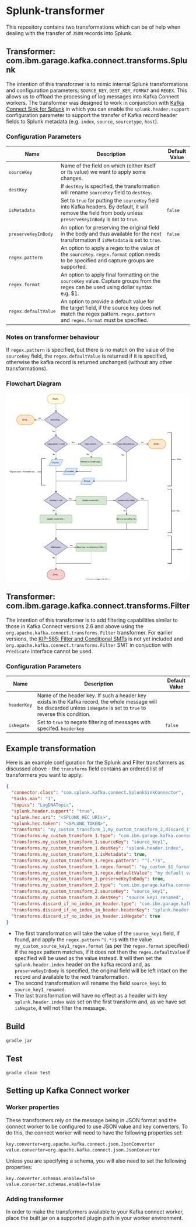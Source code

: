# Splunk-transformer

This repository contains two transformations which can be of help when dealing with the transfer of `JSON` records into Splunk.

## Transformer: com.ibm.garage.kafka.connect.transforms.Splunk

The intention of this transformer is to mimic internal Splunk transformations and configuration parameters; `SOURCE_KEY`, `DEST_KEY`, `FORMAT` and `REGEX`. This allows us to offload the processing of log messages into Kafka Connect workers. The transformer was designed to work in conjunction with [Kafka Connect Sink for Splunk](https://github.com/splunk/kafka-connect-splunk) in which you can enable the `splunk.header.support` configuration parameter to support the transfer of Kafka record header fields to Splunk metadata (e.g. `index`, `source`, `sourcetype`, `host`).

### Configuration Parameters

| Name                 | Description                                                                                                                                                          | Default Value |
| -------------------- | -------------------------------------------------------------------------------------------------------------------------------------------------------------------- | ------------- |
| `sourceKey`          | Name of the field on which (either itself or its value) we want to apply some changes.                                                                               |               |
| `destKey`            | If `destKey` is specified, the transformation will rename `sourceKey` field to `destKey`.                                                                            |               |
| `isMetadata`         | Set to `true` for putting the `sourceKey` field into Kafka headers. By default, it will remove the field from body unless `preserveKeyInBody` is set to `true`.      | `false`       |
| `preserveKeyInBody`  | An option for preserving the original field in the body and thus available for the next transformation if `isMetadata` is set to `true`.                             | `false`       |
| `regex.pattern`      | An option to apply a regex to the value of the `sourceKey`. `regex.format` option needs to be specified and capture groups are supported.                            |               |
| `regex.format`       | An option to apply final formatting on the `sourceKey` value. Capture groups from the regex can be used using dollar syntax e.g. $1.                                 |               |
| `regex.defaultValue` | An option to provide a default value for the target field, if the source key does not match the regex pattern. `regex.pattern` and `regex.format` must be specified. |               |

### Notes on transformer behaviour

If `regex.pattern` is specified, but there is no match on the value of the `sourceKey` field, the `regex.defaultValue` is returned if it is specified, otherwise the kafka record is returned unchanged (without any other transformations).

### Flowchart Diagram

![Flowchart Diagram](/doc/architecture-flowchart.svg)

## Transformer: com.ibm.garage.kafka.connect.transforms.Filter

The intention of this transformer is to add filtering capabilities similar to those in Kafka Connect versions 2.6 and above using the `org.apache.kafka.connect.transforms.Filter` transformer. For earlier versions, the [KIP-585: Filter and Conditional SMTs](https://cwiki.apache.org/confluence/display/KAFKA/KIP-585%3A+Filter+and+Conditional+SMTs) is not yet included and `org.apache.kafka.connect.transforms.Filter` SMT in conjuction with `Predicate` interface cannot be used.

### Configuration Parameters

| Name        | Description                                                                                                                                                                | Default Value |
| ----------- | -------------------------------------------------------------------------------------------------------------------------------------------------------------------------- | ------------- |
| `headerKey` | Name of the header key. If such a header key exists in the Kafka record, the whole message will be discarded unless `isNegate` is set to `true` to reverse this condition. |               |
| `isNegate`  | Set to `true` to negate filtering of messages with specifed. `headerkey`                                                                                                   | `false`       |

## Example transformation

Here is an example configuration for the Splunk and Filter transformers as discussed above - the `transforms` field contains an ordered list of transformers you want to apply.

```json
{
  "connector.class": "com.splunk.kafka.connect.SplunkSinkConnector",
  "tasks.max": "1",
  "topics": "LogDNATopic",
  "splunk.header.support": "true",
  "splunk.hec.uri": "<SPLUNK_HEC_URIs>",
  "splunk.hec.token": "<SPLUNK_TOKEN>",
  "transforms": "my_custom_transform_1,my_custom_transform_2,discard_if_no_index_in_header",
  "transforms.my_custom_transform_1.type": "com.ibm.garage.kafka.connect.transforms.Splunk",
  "transforms.my_custom_transform_1.sourceKey": "source_key1",
  "transforms.my_custom_transform_1.destKey": "splunk.header.index",
  "transforms.my_custom_transform_1.isMetadata": true,
  "transforms.my_custom_transform_1.regex.pattern": "^(.*)$",
  "transforms.my_custom_transform_1.regex.format": "my_custom_$1_format",
  "transforms.my_custom_transform_1.regex.defaultValue": "my default value",
  "transforms.my_custom_transform_1.preserveKeyInBody": true,
  "transforms.my_custom_transform_2.type": "com.ibm.garage.kafka.connect.transforms.Splunk",
  "transforms.my_custom_transform_2.sourceKey": "source_key1",
  "transforms.my_custom_transform_2.destKey": "source_key1_renamed",
  "transforms.discard_if_no_index_in_header.type": "com.ibm.garage.kafka.connect.transforms.Filter",
  "transforms.discard_if_no_index_in_header.headerKey": "splunk.header.index",
  "transforms.discard_if_no_index_in_header.isNegate": true
}
```

- The first transformation will take the value of the `source_key1` field, if found, and apply the `regex.pattern` `^(.*)$` with the value `my_custom_source_key1_regex.format` (as per the `regex.format` specified) if the regex pattern matches, if it does not then the `regex.defaultValue` if specified will be used as the value instead. It will then set the `splunk.header.index` header on the kafka record and, as `preserveKeyInBody` is specified, the original field will be left intact on the record and available to the next transformation.
- The second transformation will rename the field `source_key1` to `source_key1_renamed`.
- The last transformation will have no effect as a header with key `splunk.header.index` was set on the first transform and, as we have set `isNegate`, it will not filter the message.

## Build

```
gradle jar
```

## Test

```
gradle clean test
```

## Setting up Kafka Connect worker

### Worker properties

These transformers rely on the message being in JSON format and the connect worker to be configured to use JSON value and key converters. To do this, the connect worker will need to have the following properties set:

```
key.converter=org.apache.kafka.connect.json.JsonConverter
value.converter=org.apache.kafka.connect.json.JsonConverter
```

Unless you are specifying a schema, you will also need to set the following properties:

```
key.converter.schemas.enable=false
value.converter.schemas.enable=false
```

### Adding transformer

In order to make the transformers available to your Kafka connect worker, place the built jar on a supported plugin path in your worker environment.
